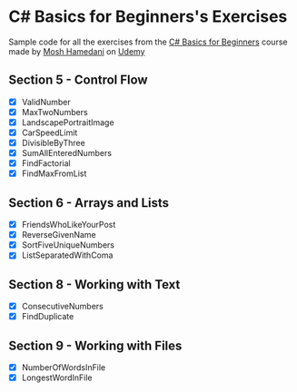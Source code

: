 # C# Basics for Beginners's Exercises
Sample code for all the exercises from the [C# Basics for Beginners](https://www.udemy.com/csharp-tutorial-for-beginners/learn/v4/overview)
course made by [Mosh Hamedani](https://github.com/mosh-hamedani) on [Udemy](https://www.udemy.com/)

## Section 5 - Control Flow
- [x] ValidNumber
- [x] MaxTwoNumbers
- [x] LandscapePortraitImage
- [x] CarSpeedLimit
- [x] DivisibleByThree
- [x] SumAllEnteredNumbers
- [x] FindFactorial
- [x] FindMaxFromList

## Section 6 - Arrays and Lists
- [x] FriendsWhoLikeYourPost
- [x] ReverseGivenName   
- [x] SortFiveUniqueNumbers
- [x] ListSeparatedWithComa

## Section 8 - Working with Text
- [x] ConsecutiveNumbers
- [x] FindDuplicate

## Section 9 - Working with Files
- [x] NumberOfWordsInFile
- [x] LongestWordInFile
